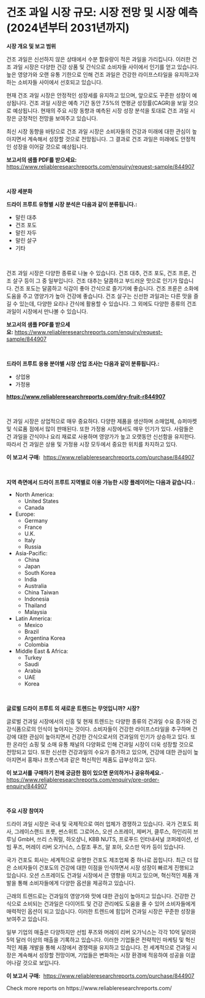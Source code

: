 <p><h1>건조 과일 시장 규모: 시장 전망 및 시장 예측 (2024년부터 2031년까지)</h1></p><p><strong>시장 개요 및 보고 범위</strong></p>
<p><p>건조 과일은 신선하지 않은 상태에서 수분 함유량이 적은 과일을 가리킵니다. 이러한 건조 과일 시장은 다양한 건강 상품 및 간식으로 소비자들 사이에서 인기를 얻고 있습니다. 높은 영양가와 오랜 유통 기한으로 인해 건조 과일은 건강한 라이프스타일을 유지하고자 하는 소비자들 사이에서 선호되고 있습니다.</p><p>현재 건조 과일 시장은 안정적인 성장세를 유지하고 있으며, 앞으로도 꾸준한 성장이 예상됩니다. 건조 과일 시장은 예측 기간 동안 7.5%의 연평균 성장률(CAGR)을 보일 것으로 예상됩니다. 현재의 주요 시장 동향과 예측된 시장 성장 분석을 토대로 건조 과일 시장은 긍정적인 전망을 보여주고 있습니다.</p><p>최신 시장 동향을 바탕으로 건조 과일 시장은 소비자들의 건강과 미래에 대한 관심이 높아지면서 계속해서 성장할 것으로 전망됩니다. 그 결과로 건조 과일은 미래에도 안정적인 성장을 이어갈 것으로 예상됩니다.</p></p>
<p><strong>보고서의 샘플 PDF를 받으세요:</strong> <a href="https://www.reliableresearchreports.com/enquiry/request-sample/844907">https://www.reliableresearchreports.com/enquiry/request-sample/844907</a></p>
<p>&nbsp;</p>
<p><strong>시장 세분화</strong></p>
<p><strong>드라이 프루트 유형별 시장 분석은 다음과 같이 분류됩니다.:</strong></p>
<p><ul><li>말린 대추</li><li>건조 포도</li><li>말린 자두</li><li>말린 살구</li><li>기타</li></ul></p>
<p>&nbsp;</p>
<p><p>건조 과일 시장은 다양한 종류로 나눌 수 있습니다. 건조 대추, 건조 포도, 건조 프룬, 건조 살구 등이 그 중 일부입니다. 건조 대추는 달콤하고 부드러운 맛으로 인기가 많습니다. 건조 포도는 달콤하고 식감이 좋아 간식으로 즐기기에 좋습니다. 건조 프룬은 소화에 도움을 주고 영양가가 높아 건강에 좋습니다. 건조 살구는 신선한 과일과는 다른 맛을 즐길 수 있는데, 다양한 요리나 간식에 활용할 수 있습니다. 그 외에도 다양한 종류의 건조 과일이 시장에서 만나볼 수 있습니다.</p></p>
<p><strong>보고서의 샘플 PDF를 받으세요:</strong>&nbsp;<a href="https://www.reliableresearchreports.com/enquiry/request-sample/844907">https://www.reliableresearchreports.com/enquiry/request-sample/844907</a></p>
<p>&nbsp;</p>
<p><strong> 드라이 프루트 응용 분야별 시장 산업 조사는 다음과 같이 분류됩니다.:</strong></p>
<p><ul><li>상업용</li><li>가정용</li></ul></p>
<p><strong><a href="https://www.reliableresearchreports.com/dry-fruit-r844907">https://www.reliableresearchreports.com/dry-fruit-r844907</a></strong></p>
<p>&nbsp;</p>
<p><p>건 과일 시장은 상업적으로 매우 중요하다. 다양한 제품을 생산하며 소매업체, 슈퍼마켓 및 식료품 점에서 많이 판매된다. 또한 가정용 시장에서도 매우 인기가 있다. 사람들은 건 과일을 간식이나 요리 재료로 사용하며 영양가가 높고 오랫동안 신선함을 유지한다. 따라서 건 과일은 상용 및 가정용 시장 모두에서 중요한 위치를 차지하고 있다.</p></p>
<p><strong>이 보고서 구매:</strong>&nbsp; <a href="https://www.reliableresearchreports.com/purchase/844907">https://www.reliableresearchreports.com/purchase/844907</a></p>
<p>&nbsp;</p>
<p><strong>지역 측면에서 드라이 프루트 지역별로 이용 가능한 시장 플레이어는 다음과 같습니다.:</strong></p>
<p><ul>
    <li>
        North America:
        <ul>
            <li>United States</li>
            <li>Canada</li>
        </ul>
    </li>
    <li>
        Europe:
        <ul>
            <li>Germany</li>
            <li>France</li>
            <li>U.K.</li>
            <li>Italy</li>
            <li>Russia</li>
        </ul>
    </li>
    <li>
        Asia-Pacific:
        <ul>
            <li>China</li>
            <li>Japan</li>
            <li>South Korea</li>
            <li>India</li>
            <li>Australia</li>
            <li>China Taiwan</li>
            <li>Indonesia</li>
            <li>Thailand</li>
            <li>Malaysia</li>
        </ul>
    </li>
    <li>
        Latin America:
        <ul>
            <li>Mexico</li>
            <li>Brazil</li>
            <li>Argentina Korea</li>
            <li>Colombia</li>
        </ul>
    </li>
    <li>
        Middle East & Africa:
        <ul>
            <li>Turkey</li>
            <li>Saudi</li>
            <li>Arabia</li>
            <li>UAE</li>
            <li>Korea</li>
        </ul>
    </li>
    </ul></p>
<p>&nbsp;</p>
<p><strong>글로벌 드라이 프루트 의 새로운 트렌드는 무엇입니까? 시장?</strong></p>
<p><p>글로벌 건과일 시장에서의 신흥 및 현재 트렌드는 다양한 종류의 건과일 수요 증가와 건강식품으로의 인식이 높아지는 것이다. 소비자들이 건강한 라이프스타일을 추구하며 건강에 대한 관심이 높아지면서 건강한 간식으로서의 건과일의 인기가 상승하고 있다. 또한 온라인 쇼핑 및 소매 유통 채널의 다양화로 인해 건과일 시장이 더욱 성장할 것으로 전망되고 있다. 또한 신선한 건강과일의 수요가 증가하고 있으며, 건강에 대한 관심이 높아지면서 홍채나 프룻스낵과 같은 혁신적인 제품도 급부상하고 있다.</p></p>
<p><strong>이 보고서를 구매하기 전에 궁금한 점이 있으면 문의하거나 공유하세요.</strong>- <a href="https://www.reliableresearchreports.com/enquiry/pre-order-enquiry/844907">https://www.reliableresearchreports.com/enquiry/pre-order-enquiry/844907</a></p>
<p>&nbsp;</p>
<p><strong>주요 시장 참여자</strong></p>
<p><p>드라이 과일 시장은 국내 및 국제적으로 여러 업체가 경쟁하고 있습니다. 국가 건포도 회사, 그레이스랜드 프룻, 썬스위트 그로어스, 오션 스프레이, 제버거, 클루스, 하인리히 브루닝 GmbH, 쓰리 스쿼럴, 하오샹니, KBB NUTS, 프로푸드 인터내셔널 코퍼레이션, 선빔 푸즈, 머레이 리버 오가닉스, 스칼조 푸즈, 알 포아, 오스만 악카 등이 있습니다.</p><p>국가 건포도 회사는 세계적으로 유명한 건포도 제조업체 중 하나로 꼽힙니다. 최근 더 많은 소비자들이 건포도의 건강에 대한 이점을 인식하면서 시장 성장이 빠르게 진행되고 있습니다. 오션 스프레이도 건과일 시장에서 큰 영향을 미치고 있으며, 혁신적인 제품 개발을 통해 소비자들에게 다양한 옵션을 제공하고 있습니다.</p><p>근래의 트렌드로는 건과일의 영양가와 맛에 대한 관심이 높아지고 있습니다. 건강한 간식으로 소비되는 건과일은 다이어트 및 건강 관리에도 도움을 줄 수 있어 소비자들에게 매력적인 옵션이 되고 있습니다. 이러한 트렌드에 힘입어 건과일 시장은 꾸준한 성장을 보여주고 있습니다.</p><p>일부 기업의 매출은 다양하지만 선빔 푸즈와 머레이 리버 오가닉스는 각각 10억 달러와 5억 달러 이상의 매출을 기록하고 있습니다. 이러한 기업들은 전략적인 마케팅 및 혁신적인 제품 개발을 통해 시장에서 경쟁력을 유지하고 있습니다. 전 세계적으로 건과일 시장은 계속해서 성장할 전망이며, 기업들은 변화하는 시장 환경에 적응하여 성공을 이끌어나갈 것으로 보입니다.</p></p>
<p><strong>이 보고서 구매:</strong>&nbsp;&nbsp;<a href="https://www.reliableresearchreports.com/purchase/844907">https://www.reliableresearchreports.com/purchase/844907</a></p>
<p>Check more reports on https://www.reliableresearchreports.com/</p>